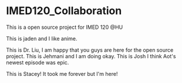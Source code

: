 # IMED120_Collaboration
This is a open source project for IMED 120 @HU

This is jaden and I like anime.


This is Dr. Liu, I am happy that you guys are here for the open source project.
This is Jehmani and I am doing okay.
This is Josh I think Aot's newest episode was epic.

This is Stacey! It took me forever but I'm here!
